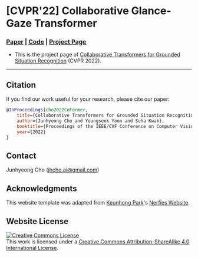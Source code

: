 # [CVPR'22] Collaborative Glance-Gaze Transformer
### [Paper](https://arxiv.org/abs/2203.16518) | [Code](https://github.com/jhcho99/CoFormer) | [Project Page](https://coformer.github.io/)

- This is the project page of [Collaborative Transformers for Grounded Situation Recognition](https://arxiv.org/abs/2203.16518) (CVPR 2022).

---

## Citation
If you find our work useful for your research, please cite our paper:

````BibTeX
@InProceedings{cho2022CoFormer,
    title={Collaborative Transformers for Grounded Situation Recognition},
    author={Junhyeong Cho and Youngseok Yoon and Suha Kwak},
    booktitle={Proceedings of the IEEE/CVF Conference on Computer Vision and Pattern Recognition (CVPR)},
    year={2022}
}
````

## Contact
Junhyeong Cho (jhcho.ai@gmail.com)


## Acknowledgments
This website template was adapted from [Keunhong Park](https://keunhong.com/)'s [Nerfies Website](https://nerfies.github.io/).


## Website License
<a rel="license" href="http://creativecommons.org/licenses/by-sa/4.0/"><img alt="Creative Commons License" style="border-width:0" src="https://i.creativecommons.org/l/by-sa/4.0/88x31.png" /></a><br />This work is licensed under a <a rel="license" href="http://creativecommons.org/licenses/by-sa/4.0/">Creative Commons Attribution-ShareAlike 4.0 International License</a>.
